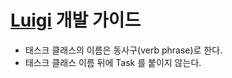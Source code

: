# [Luigi](https://luigi.readthedocs.io/en/stable/#) 개발 가이드

- 태스크 클래스의 이름은 동사구(verb phrase)로 한다.
- 태스크 클래스 이름 뒤에 Task 를 붙이지 않는다.
